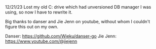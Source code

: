 12/21/23
Lost my old C: drive which had unversioned DB manager I was using, so now I have to rewrite it.

Big thanks to danser and Jie Jenn on youtube, without whom I couldn't figure this out on my own.

Danser: https://github.com/Wieku/danser-go
Jie Jenn: https://www.youtube.com/@jiejenn
